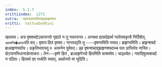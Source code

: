 ```yaml
---
index:  5.1.7
vrittiindex:  1271
sutra:  खलयवमाषतिलवृषब्राहृणश्च
vritti:  tattvabodhini 
---
```


खलयव। अत्र वृषशब्दोऽकारान्तो गृह्यते न तु नकारान्तः। अन्यथा ह्यसदेहार्थं नलोपमकृत्वै निर्दिशेत्, `आत्मन्वि�आजने`ति वत्। वृषाय हितं वृष्यम्। नान्ताद्यति तु ----वृषण्यमिति स्यात्। ब्राहृण्यमिति। ब्राहृन्शब्दो ब्राआहृणपर्यायः। प्रकृतिभावस्तु `ये चे`त्यनेन पूर्ववत्। इह वृषन्शब्दाद्द्ब्राहृणशब्दाच्च यतः प्राप्तिरेव नास्ति। छेऽप्यनभिधानान्नेत्याकरः। तेन---वृष्णे हितं , ब्राआहृणेभ्यो हितमिति वाक्यमेव। चाद्रथ्येत। गवादिषुरथशब्दो न पठितः। हितार्थ एव रथ्येति स्यात्, अर्थान्तरे मा भूदिति।

